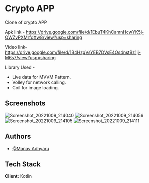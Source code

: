 
# Crypto APP

Clone of crypto APP

Apk link -
https://drive.google.com/file/d/1EbuT4KhCamnHcwYK5j-OWZvPXMrfdXw8/view?usp=sharing

Video link-
https://drive.google.com/file/d/1B4HzgVsYEB7DVsE4Os4nstBz1ji-M6s7/view?usp=sharing

Library Used -
* Live data for MVVM Pattern.
* Volley for network calling.
* Coil for image loading.

## Screenshots

![Screenshot_20221009_214040](https://user-images.githubusercontent.com/44364395/194768407-9991574a-5617-4f6c-88a1-402939f87b47.png)
![Screenshot_20221009_214056](https://user-images.githubusercontent.com/44364395/194768410-4165d7ef-170b-4c65-aefa-ef429741eff3.png)
![Screenshot_20221009_214105](https://user-images.githubusercontent.com/44364395/194768417-34feab59-2e3a-4e32-9b6b-cd4d0f427324.png)
![Screenshot_20221009_214111](https://user-images.githubusercontent.com/44364395/194768420-591d668d-c77f-492e-9094-f0f5b0c93f88.png)


## Authors

- [@Manav Adhyaru](https://github.com/manavadhyaru)

## Tech Stack

**Client:** Kotlin
